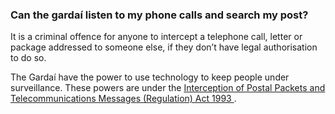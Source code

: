 ###  **Can the gardaí listen to my phone calls and search my post?**

It is a criminal offence for anyone to intercept a telephone call, letter or
package addressed to someone else, if they don’t have legal authorisation to
do so.

The Gardaí have the power to use technology to keep people under surveillance.
These powers are under the [ Interception of Postal Packets and
Telecommunications Messages (Regulation) Act 1993
](https://www.irishstatutebook.ie/eli/1993/act/10/enacted/en/print) .
